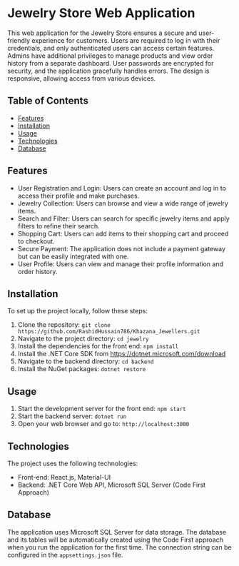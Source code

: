# Jewelry Store Web Application


This web application for the Jewelry Store ensures a secure and user-friendly experience for customers. Users are required to log in with their credentials, and only authenticated users can access certain features. Admins have additional privileges to manage products and view order history from a separate dashboard. User passwords are encrypted for security, and the application gracefully handles errors. The design is responsive, allowing access from various devices.

## Table of Contents

- [Features](#features)
- [Installation](#installation)
- [Usage](#usage)
- [Technologies](#technologies)
- [Database](#database)

## Features

- User Registration and Login: Users can create an account and log in to access their profile and make purchases.
- Jewelry Collection: Users can browse and view a wide range of jewelry items.
- Search and Filter: Users can search for specific jewelry items and apply filters to refine their search.
- Shopping Cart: Users can add items to their shopping cart and proceed to checkout.
- Secure Payment: The application does not include a payment gateway but can be easily integrated with one.
- User Profile: Users can view and manage their profile information and order history.

## Installation

To set up the project locally, follow these steps:

1. Clone the repository: `git clone https://github.com/RashidHussain786/Khazana_Jewellers.git`
2. Navigate to the project directory: `cd jewelry`
3. Install the dependencies for the front end: `npm install`
4. Install the .NET Core SDK from https://dotnet.microsoft.com/download
5. Navigate to the backend directory: `cd backend`
6. Install the NuGet packages: `dotnet restore `

## Usage

1. Start the development server for the front end: `npm start `
2. Start the backend server: `dotnet run `
3. Open your web browser and go to: `http://localhost:3000`

## Technologies

The project uses the following technologies:

- Front-end: React.js, Material-UI
- Backend: .NET Core Web API, Microsoft SQL Server (Code First Approach)
  

## Database

The application uses Microsoft SQL Server for data storage. The database and its tables will be automatically created using the Code First approach when you run the application for the first time. The connection string can be configured in the `appsettings.json` file.

